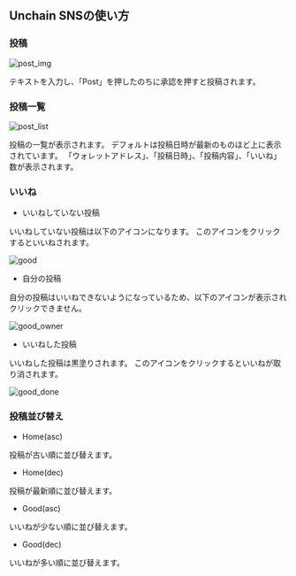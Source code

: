 ## Unchain SNSの使い方

### 投稿

![post_img](https://github.com/cardene777/unchain-sns/tree/main/doc/img/post_img.png)

テキストを入力し、「Post」を押したのちに承認を押すと投稿されます。

### 投稿一覧

![post_list](https://github.com/cardene777/unchain-sns/tree/main/doc/img/post_list.png)

投稿の一覧が表示されます。
デフォルトは投稿日時が最新のものほど上に表示されています。
「ウォレットアドレス」、「投稿日時」、「投稿内容」、「いいね」数が表示されます。

### いいね

- いいねしていない投稿

いいねしていない投稿は以下のアイコンになります。
このアイコンをクリックするといいねされます。

![good](https://github.com/cardene777/unchain-sns/tree/main/doc/img/good.png)

- 自分の投稿

自分の投稿はいいねできないようになっているため、以下のアイコンが表示されクリックできません。

![good_owner](https://github.com/cardene777/unchain-sns/tree/main/doc/img/good_owner.png)

- いいねした投稿

いいねした投稿は黒塗りされます。
このアイコンをクリックするといいねが取り消されます。

![good_done](https://github.com/cardene777/unchain-sns/tree/main/doc/img/good_done.png)

### 投稿並び替え

- Home(asc)

投稿が古い順に並び替えます。

- Home(dec)

投稿が最新順に並び替えます。

- Good(asc)

いいねが少ない順に並び替えます。

- Good(dec)

いいねが多い順に並び替えます。
